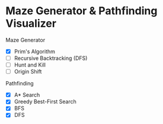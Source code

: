 # Maze Generator & Pathfinding Visualizer

Maze Generator

- [x] Prim's Algorithm
- [ ] Recursive Backtracking (DFS)
- [ ] Hunt and Kill
- [ ] Origin Shift

Pathfinding

- [x] A* Search
- [x] Greedy Best-First Search
- [x] BFS
- [x] DFS

